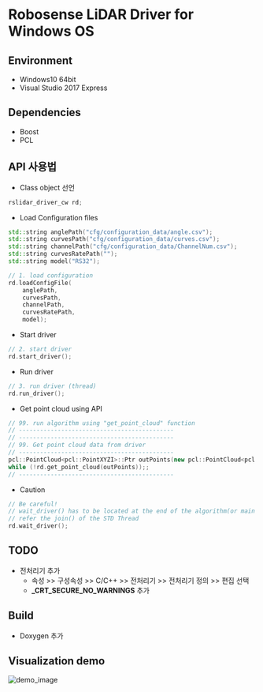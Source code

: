 # Robosense LiDAR Driver for Windows OS

## Environment
* Windows10 64bit
* Visual Studio 2017 Express

## Dependencies
* Boost
* PCL

## API 사용법
* Class object 선언

```cpp
rslidar_driver_cw rd;
```

* Load Configuration files

```cpp
std::string anglePath("cfg/configuration_data/angle.csv");
std::string curvesPath("cfg/configuration_data/curves.csv");
std::string channelPath("cfg/configuration_data/ChannelNum.csv");
std::string curvesRatePath("");
std::string model("RS32");

// 1. load configuration
rd.loadConfigFile(
	anglePath,
	curvesPath,
	channelPath,
	curvesRatePath,
	model);
```

* Start driver

```cpp
// 2. start driver
rd.start_driver();
```

* Run driver

```cpp
// 3. run driver (thread)
rd.run_driver();
```

* Get point cloud using API

```cpp
// 99. run algorithm using "get_point_cloud" function
// --------------------------------------------
// --------------------------------------------
// 99. Get point cloud data from driver
// --------------------------------------------
pcl::PointCloud<pcl::PointXYZI>::Ptr outPoints(new pcl::PointCloud<pcl::PointXYZI>);
while (!rd.get_point_cloud(outPoints));;
// --------------------------------------------
```

* Caution

```cpp
// Be careful!
// wait_driver() has to be located at the end of the algorithm(or main function)
// refer the join() of the STD Thread
rd.wait_driver();
```


## TODO
* 전처리기 추가
  - 속성 >> 구성속성 >> C/C++ >> 전처리기 >> 전처리기 정의 >> 편집 선택
  - **_CRT_SECURE_NO_WARNINGS** 추가

## Build
  - Doxygen 추가

## Visualization demo

![demo_image](https://github.com/Kyungpyo-Kim/robosense_demo_cw/blob/master/vis_demo.PNG)
